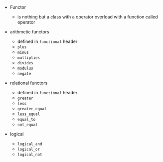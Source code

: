 - Functor
	- is nothing but a class with a operator overload with a function called operator

- arithmetic functors
	- defined in `functional` header
	- `plus`
	- `minus`
	- `multiplies`
	- `divides`
	- `modulus`
	- `negate`

- relational functors
	- defined in `functional` header
	- `greater`
	- `less`
	- `greater_equal`
	- `less_equal`
	- `equal_to`
	- `not_equal`

- logical
	- `logical_and`
	-  `logical_or`
	-  `logical_not`